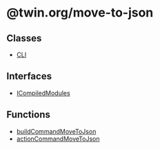 # @twin.org/move-to-json

## Classes

- [CLI](classes/CLI.md)

## Interfaces

- [ICompiledModules](interfaces/ICompiledModules.md)

## Functions

- [buildCommandMoveToJson](functions/buildCommandMoveToJson.md)
- [actionCommandMoveToJson](functions/actionCommandMoveToJson.md)
